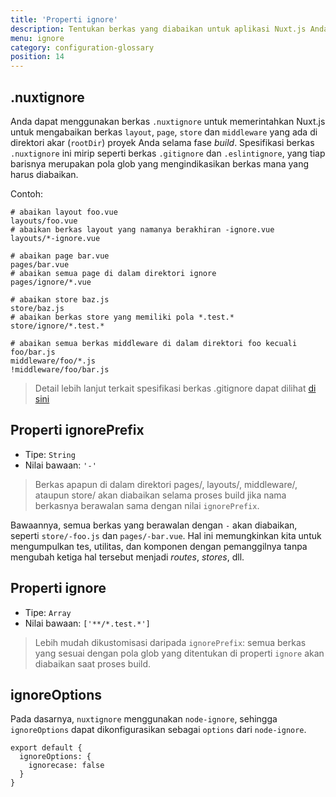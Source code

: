 ```yaml
---
title: 'Properti ignore'
description: Tentukan berkas yang diabaikan untuk aplikasi Nuxt.js Anda
menu: ignore
category: configuration-glossary
position: 14
---
```


## .nuxtignore

Anda dapat menggunakan berkas `.nuxtignore` untuk memerintahkan Nuxt.js untuk mengabaikan berkas `layout`, `page`, `store` dan `middleware` yang ada di direktori akar (`rootDir`) proyek Anda selama fase _build_. Spesifikasi berkas `.nuxtignore` ini mirip seperti berkas `.gitignore` dan `.eslintignore`, yang tiap barisnya merupakan pola glob yang mengindikasikan berkas mana yang harus diabaikan.

Contoh:

```
# abaikan layout foo.vue
layouts/foo.vue
# abaikan berkas layout yang namanya berakhiran -ignore.vue
layouts/*-ignore.vue

# abaikan page bar.vue
pages/bar.vue
# abaikan semua page di dalam direktori ignore
pages/ignore/*.vue

# abaikan store baz.js
store/baz.js
# abaikan berkas store yang memiliki pola *.test.*
store/ignore/*.test.*

# abaikan semua berkas middleware di dalam direktori foo kecuali foo/bar.js
middleware/foo/*.js
!middleware/foo/bar.js
```

> Detail lebih lanjut terkait spesifikasi berkas .gitignore dapat dilihat [di sini](https://git-scm.com/docs/gitignore)

## Properti ignorePrefix

- Tipe: `String`
- Nilai bawaan: `'-'`

> Berkas apapun di dalam direktori pages/, layouts/, middleware/, ataupun store/ akan diabaikan selama proses build jika nama berkasnya berawalan sama dengan nilai `ignorePrefix`.

Bawaannya, semua berkas yang berawalan dengan `-` akan diabaikan, seperti `store/-foo.js` dan `pages/-bar.vue`. Hal ini memungkinkan kita untuk mengumpulkan tes, utilitas, dan komponen dengan pemanggilnya tanpa mengubah ketiga hal tersebut menjadi _routes_, _stores_, dll.

## Properti ignore

- Tipe: `Array`
- Nilai bawaan: `['**/*.test.*']`

> Lebih mudah dikustomisasi daripada `ignorePrefix`: semua berkas yang sesuai dengan pola glob yang ditentukan di properti `ignore` akan diabaikan saat proses build.

## ignoreOptions

Pada dasarnya, `nuxtignore` menggunakan `node-ignore`, sehingga `ignoreOptions` dapat dikonfigurasikan sebagai `options` dari `node-ignore`.

```js{}[nuxt.config.js]
export default {
  ignoreOptions: {
    ignorecase: false
  }
}
```
